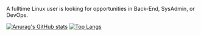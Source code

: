 A fulltime Linux user is looking for opportunities in Back-End, SysAdmin, or DevOps. 

[![Anurag's GitHub stats](https://github-readme-stats.vercel.app/api?username=sonarypt&show_icons=true&exclude_repo=sonarypt)](https://github.com/anuraghazra/github-readme-stats)
[![Top Langs](https://github-readme-stats.vercel.app/api/top-langs?username=sonarypt)](https://github.com/anuraghazra/github-readme-stats)
